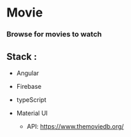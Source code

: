 # Movie

### Browse for movies to watch

## Stack :

- Angular
- Firebase
- typeScript
- Material UI

  - API: https://www.themoviedb.org/
